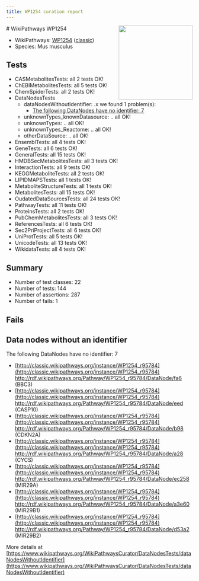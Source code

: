 ```yaml
---
title: WP1254 curation report
---
```


<img style="float: right; width: 200px" src="https://upload.wikimedia.org/wikipedia/commons/thumb/8/83/Wplogo_with_text_500.png/640px-Wplogo_with_text_500.png" />
# WikiPathways WP1254

* WikiPathways: [WP1254](https://wikipathways.org/pathways/WP1254) ([classic](https://classic.wikipathways.org/instance/WP1254))
* Species: Mus musculus
## Tests
* CASMetabolitesTests: all 2 tests OK!
* ChEBIMetabolitesTests: all 5 tests OK!
* ChemSpiderTests: all 2 tests OK!
* DataNodesTests
    * dataNodesWithoutIdentifier: .x we found 1 problem(s):
        * [The following DataNodes have no identifier: 7](#d2d32fa6)
    * unknownTypes_knownDatasource: .. all OK!
    * unknownTypes: .. all OK!
    * unknownTypes_Reactome: .. all OK!
    * otherDataSource: .. all OK!
* EnsemblTests: all 4 tests OK!
* GeneTests: all 6 tests OK!
* GeneralTests: all 15 tests OK!
* HMDBSecMetabolitesTests: all 3 tests OK!
* InteractionTests: all 9 tests OK!
* KEGGMetaboliteTests: all 2 tests OK!
* LIPIDMAPSTests: all 1 tests OK!
* MetaboliteStructureTests: all 1 tests OK!
* MetabolitesTests: all 15 tests OK!
* OudatedDataSourcesTests: all 24 tests OK!
* PathwayTests: all 11 tests OK!
* ProteinsTests: all 2 tests OK!
* PubChemMetabolitesTests: all 3 tests OK!
* ReferencesTests: all 6 tests OK!
* Sec2PriProjectTests: all 6 tests OK!
* UniProtTests: all 5 tests OK!
* UnicodeTests: all 13 tests OK!
* WikidataTests: all 4 tests OK!


## Summary

* Number of test classes: 22
* Number of tests: 144
* Number of assertions: 287
* Number of fails: 1

## Fails

<a name="d2d32fa6" />

## Data nodes without an identifier

The following DataNodes have no identifier: 7

* [http://classic.wikipathways.org/instance/WP1254_r95784](http://classic.wikipathways.org/instance/WP1254_r95784) http://rdf.wikipathways.org/Pathway/WP1254_r95784/DataNode/fa6 (BBC3)
* [http://classic.wikipathways.org/instance/WP1254_r95784](http://classic.wikipathways.org/instance/WP1254_r95784) http://rdf.wikipathways.org/Pathway/WP1254_r95784/DataNode/eed (CASP10)
* [http://classic.wikipathways.org/instance/WP1254_r95784](http://classic.wikipathways.org/instance/WP1254_r95784) http://rdf.wikipathways.org/Pathway/WP1254_r95784/DataNode/b98 (CDKN2A)
* [http://classic.wikipathways.org/instance/WP1254_r95784](http://classic.wikipathways.org/instance/WP1254_r95784) http://rdf.wikipathways.org/Pathway/WP1254_r95784/DataNode/a28 (CYCS)
* [http://classic.wikipathways.org/instance/WP1254_r95784](http://classic.wikipathways.org/instance/WP1254_r95784) http://rdf.wikipathways.org/Pathway/WP1254_r95784/DataNode/ec258 (MIR29A)
* [http://classic.wikipathways.org/instance/WP1254_r95784](http://classic.wikipathways.org/instance/WP1254_r95784) http://rdf.wikipathways.org/Pathway/WP1254_r95784/DataNode/a3e60 (MIR29B1)
* [http://classic.wikipathways.org/instance/WP1254_r95784](http://classic.wikipathways.org/instance/WP1254_r95784) http://rdf.wikipathways.org/Pathway/WP1254_r95784/DataNode/d53a2 (MIR29B2)


More details at [https://www.wikipathways.org/WikiPathwaysCurator/DataNodesTests/dataNodesWithoutIdentifier](https://www.wikipathways.org/WikiPathwaysCurator/DataNodesTests/dataNodesWithoutIdentifier)

